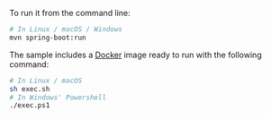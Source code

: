 To run it from the command line:

```bash
# In Linux / macOS / Windows
mvn spring-boot:run
```

The sample includes a [Docker](https://www.docker.com) image ready to run with the following command:

```bash
# In Linux / macOS
sh exec.sh
# In Windows' Powershell
./exec.ps1
```
